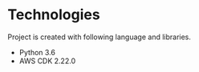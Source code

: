 # Technologies
Project is created with following language and libraries.

* Python 3.6
* AWS CDK 2.22.0